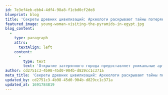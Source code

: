 ```yaml
---
id: 7e3ef4eb-ebb4-4df4-98a8-f1cbd0cf2de8
blueprint: blog
title: 'Секреты древних цивилизаций: Археологи раскрывают тайны потерянного города'
featured_image: young-woman-visiting-the-pyramids-in-egypt.jpg
blog_content:
  -
    type: paragraph
    attrs:
      textAlign: left
    content:
      -
        type: text
        text: 'Открытие затерянного города предоставляет уникальные артефакты и инсайты о древних обычаях и культуре, добавляя новые главы в историю человечества.'
author: cd2751c3-4b98-45d0-904b-d829cc1c371a
meta_title: 'Секреты древних цивилизаций: Археологи раскрывают тайны потерянного города'
updated_by: cd2751c3-4b98-45d0-904b-d829cc1c371a
updated_at: 1691784819
---
```

